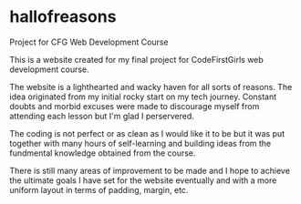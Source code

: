 # hallofreasons
Project for CFG Web Development Course

This is a website created for my final project for CodeFirstGirls web development course.

The website is a lighthearted and wacky haven for all sorts of reasons. The idea originated from my initial rocky start on my
tech journey. Constant doubts and morbid excuses were made to discourage myself from attending each lesson but I'm glad I perservered.

The coding is not perfect or as clean as I would like it to be but it was put together with many hours of self-learning and 
building ideas from the fundmental knowledge obtained from the course.

There is still many areas of improvement to be made and I hope to achieve the ultimate goals I have set for the website eventually and with
a more uniform layout in terms of padding, margin, etc.
